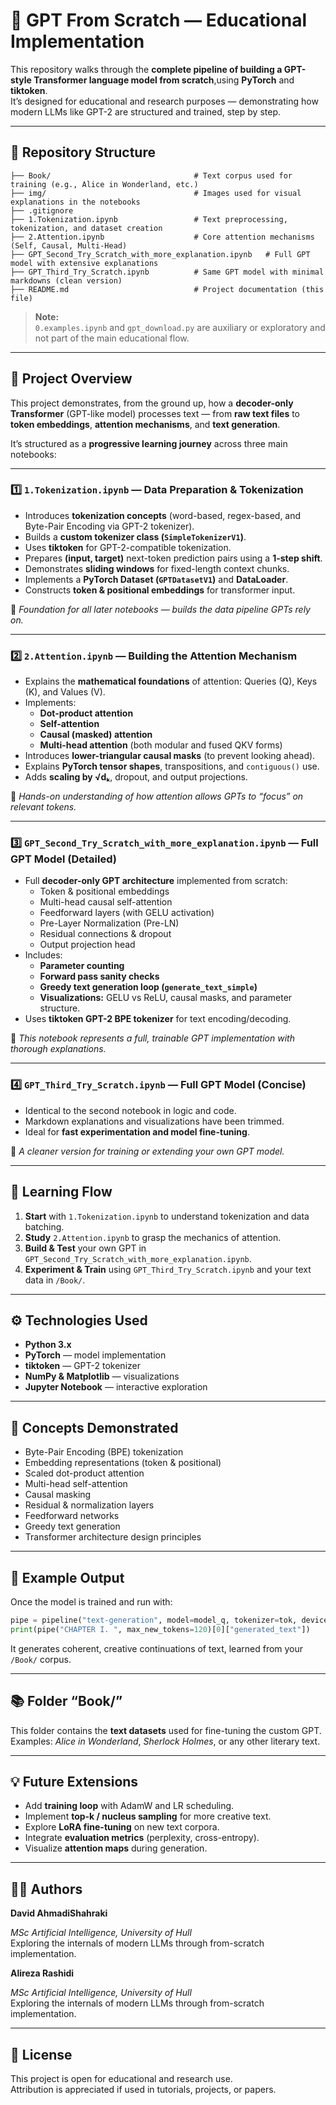 # 🧠 GPT From Scratch — Educational Implementation

This repository walks through the **complete pipeline of building a GPT-style Transformer language model from scratch**,using **PyTorch** and **tiktoken**.  
It’s designed for educational and research purposes — demonstrating how modern LLMs like GPT-2 are structured and trained, step by step.

---

## 📁 Repository Structure

```
├── Book/                                # Text corpus used for training (e.g., Alice in Wonderland, etc.)
├── img/                                 # Images used for visual explanations in the notebooks
├── .gitignore
├── 1.Tokenization.ipynb                 # Text preprocessing, tokenization, and dataset creation
├── 2.Attention.ipynb                    # Core attention mechanisms (Self, Causal, Multi-Head)
├── GPT_Second_Try_Scratch_with_more_explanation.ipynb   # Full GPT model with extensive explanations
├── GPT_Third_Try_Scratch.ipynb          # Same GPT model with minimal markdowns (clean version)
├── README.md                            # Project documentation (this file)
```

> **Note:**  
> `0.examples.ipynb` and `gpt_download.py` are auxiliary or exploratory and not part of the main educational flow.

---

## 🚀 Project Overview

This project demonstrates, from the ground up, how a **decoder-only Transformer** (GPT-like model) processes text — from **raw text files** to **token embeddings**, **attention mechanisms**, and **text generation**.

It’s structured as a **progressive learning journey** across three main notebooks:

---

### 1️⃣ `1.Tokenization.ipynb` — Data Preparation & Tokenization

- Introduces **tokenization concepts** (word-based, regex-based, and Byte-Pair Encoding via GPT-2 tokenizer).
- Builds a **custom tokenizer class (`SimpleTokenizerV1`)**.
- Uses **tiktoken** for GPT-2-compatible tokenization.
- Prepares **(input, target)** next-token prediction pairs using a **1-step shift**.
- Demonstrates **sliding windows** for fixed-length context chunks.
- Implements a **PyTorch Dataset (`GPTDatasetV1`)** and **DataLoader**.
- Constructs **token & positional embeddings** for transformer input.
  
📘 *Foundation for all later notebooks — builds the data pipeline GPTs rely on.*

---

### 2️⃣ `2.Attention.ipynb` — Building the Attention Mechanism

- Explains the **mathematical foundations** of attention: Queries (Q), Keys (K), and Values (V).
- Implements:
  - **Dot-product attention**
  - **Self-attention**
  - **Causal (masked) attention**
  - **Multi-head attention** (both modular and fused QKV forms)
- Introduces **lower-triangular causal masks** (to prevent looking ahead).
- Explains **PyTorch tensor shapes**, transpositions, and `contiguous()` use.
- Adds **scaling by √dₖ**, dropout, and output projections.

📘 *Hands-on understanding of how attention allows GPTs to “focus” on relevant tokens.*

---

### 3️⃣ `GPT_Second_Try_Scratch_with_more_explanation.ipynb` — Full GPT Model (Detailed)

- Full **decoder-only GPT architecture** implemented from scratch:
  - Token & positional embeddings
  - Multi-head causal self-attention
  - Feedforward layers (with GELU activation)
  - Pre-Layer Normalization (Pre-LN)
  - Residual connections & dropout
  - Output projection head
- Includes:
  - **Parameter counting**
  - **Forward pass sanity checks**
  - **Greedy text generation loop (`generate_text_simple`)**
  - **Visualizations:** GELU vs ReLU, causal masks, and parameter structure.
- Uses **tiktoken GPT-2 BPE tokenizer** for text encoding/decoding.

📘 *This notebook represents a full, trainable GPT implementation with thorough explanations.*

---

### 4️⃣ `GPT_Third_Try_Scratch.ipynb` — Full GPT Model (Concise)

- Identical to the second notebook in logic and code.
- Markdown explanations and visualizations have been trimmed.
- Ideal for **fast experimentation and model fine-tuning**.

📘 *A cleaner version for training or extending your own GPT model.*

---

## 🧩 Learning Flow

1. **Start** with `1.Tokenization.ipynb` to understand tokenization and data batching.
2. **Study** `2.Attention.ipynb` to grasp the mechanics of attention.
3. **Build & Test** your own GPT in `GPT_Second_Try_Scratch_with_more_explanation.ipynb`.
4. **Experiment & Train** using `GPT_Third_Try_Scratch.ipynb` and your text data in `/Book/`.

---

## ⚙️ Technologies Used

- **Python 3.x**
- **PyTorch** — model implementation
- **tiktoken** — GPT-2 tokenizer
- **NumPy & Matplotlib** — visualizations
- **Jupyter Notebook** — interactive exploration

---

## 🧠 Concepts Demonstrated

- Byte-Pair Encoding (BPE) tokenization  
- Embedding representations (token & positional)  
- Scaled dot-product attention  
- Multi-head self-attention  
- Causal masking  
- Residual & normalization layers  
- Feedforward networks  
- Greedy text generation  
- Transformer architecture design principles  

---

## 🧾 Example Output

Once the model is trained and run with:
```python
pipe = pipeline("text-generation", model=model_q, tokenizer=tok, device=-1)
print(pipe("CHAPTER I. ", max_new_tokens=120)[0]["generated_text"])
```
It generates coherent, creative continuations of text, learned from your `/Book/` corpus.

---

## 📚 Folder “Book/”

This folder contains the **text datasets** used for fine-tuning the custom GPT.  
Examples: *Alice in Wonderland*, *Sherlock Holmes*, or any other literary text.

---

## 💡 Future Extensions

- Add **training loop** with AdamW and LR scheduling.
- Implement **top-k / nucleus sampling** for more creative text.
- Explore **LoRA fine-tuning** on new text corpora.
- Integrate **evaluation metrics** (perplexity, cross-entropy).
- Visualize **attention maps** during generation.

---

## 🧑‍💻 Authors

**David AhmadiShahraki**

*MSc Artificial Intelligence, University of Hull*  
Exploring the internals of modern LLMs through from-scratch implementation.

**Alireza Rashidi**

*MSc Artificial Intelligence, University of Hull*  
Exploring the internals of modern LLMs through from-scratch implementation.



---

## 📜 License

This project is open for educational and research use.  
Attribution is appreciated if used in tutorials, projects, or papers.

